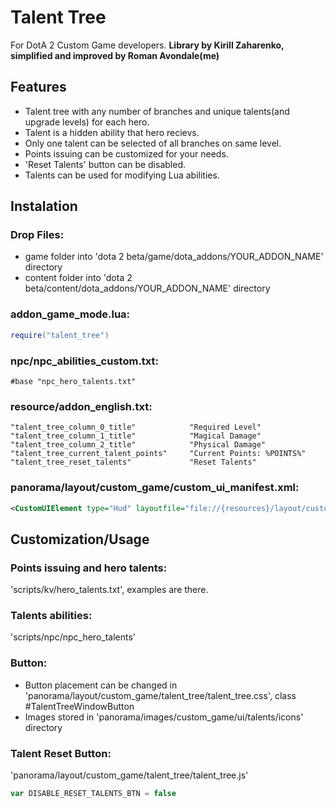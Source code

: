 # Talent Tree
For DotA 2 Custom Game developers.
**Library by Kirill Zaharenko, simplified and improved by Roman Avondale(me)**

## Features
* Talent tree with any number of branches and unique talents(and upgrade levels) for each hero.
* Talent is a hidden ability that hero recievs.
* Only one talent can be selected of all branches on same level.
* Points issuing can be customized for your needs.
* 'Reset Talents' button can be disabled.
* Talents can be used for modifying Lua abilities.

## Instalation
### Drop Files:
* game folder into 'dota 2 beta/game/dota_addons/YOUR_ADDON_NAME' directory
* content folder into 'dota 2 beta/content/dota_addons/YOUR_ADDON_NAME' directory

### addon_game_mode.lua:
```Lua
require("talent_tree")
```

### npc/npc_abilities_custom.txt:
```KV
#base "npc_hero_talents.txt"
```

### resource/addon_english.txt:
```KV
"talent_tree_column_0_title"            "Required Level"
"talent_tree_column_1_title"            "Magical Damage"
"talent_tree_column_2_title"            "Physical Damage"
"talent_tree_current_talent_points"     "Current Points: %POINTS%"
"talent_tree_reset_talents"             "Reset Talents"
```

### panorama/layout/custom_game/custom_ui_manifest.xml:
```xml
<CustomUIElement type="Hud" layoutfile="file://{resources}/layout/custom_game/talent_tree/window.xml" />
```

## Customization/Usage
### Points issuing and hero talents:
'scripts/kv/hero_talents.txt', examples are there.

### Talents abilities:
'scripts/npc/npc_hero_talents'

### Button:
* Button placement can be changed in 'panorama/layout/custom_game/talent_tree/talent_tree.css', class #TalentTreeWindowButton
* Images stored in 'panorama/images/custom_game/ui/talents/icons' directory

### Talent Reset Button:
'panorama/layout/custom_game/talent_tree/talent_tree.js'
```javascript
var DISABLE_RESET_TALENTS_BTN = false
```
